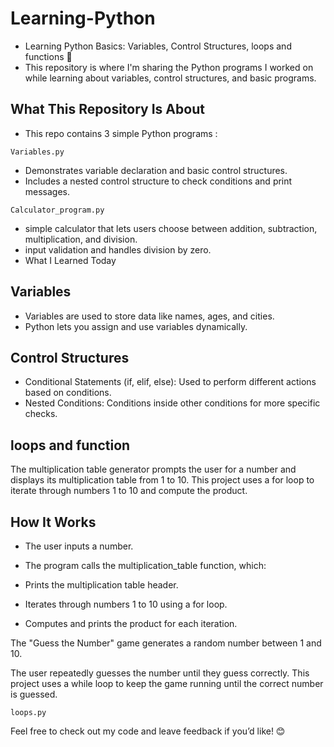 # Learning-Python
- Learning Python Basics: Variables, Control Structures, loops and functions 🐍
- This repository is where I'm sharing the Python programs I worked on while learning about variables, control structures, and basic programs.

## What This Repository Is About
- This repo contains 3 simple Python programs :

`Variables.py`

- Demonstrates variable declaration and basic control structures.
- Includes a nested control structure to check conditions and print messages.


`Calculator_program.py`

-  simple calculator that lets users choose between addition, subtraction, multiplication, and division.
-  input validation and handles division by zero.
- What I Learned Today
## Variables

- Variables are used to store data like names, ages, and cities.
- Python lets you assign and use variables dynamically.

## Control Structures

- Conditional Statements (if, elif, else): Used to perform different actions based on conditions.
- Nested Conditions: Conditions inside other conditions for more specific checks.


## loops and function

The multiplication table generator prompts the user for a number and displays its multiplication table from 1 to 10. 
This project uses a for loop to iterate through numbers 1 to 10 and compute the product.

## How It Works

- The user inputs a number.

- The program calls the multiplication_table function, which:

- Prints the multiplication table header.

- Iterates through numbers 1 to 10 using a for loop.

- Computes and prints the product for each iteration.


The "Guess the Number" game generates a random number between 1 and 10. 

The user repeatedly guesses the number until they guess correctly. This project uses a while loop to keep the game running until the correct number is guessed.

`loops.py`

Feel free to check out my code and leave feedback if you’d like! 😊
